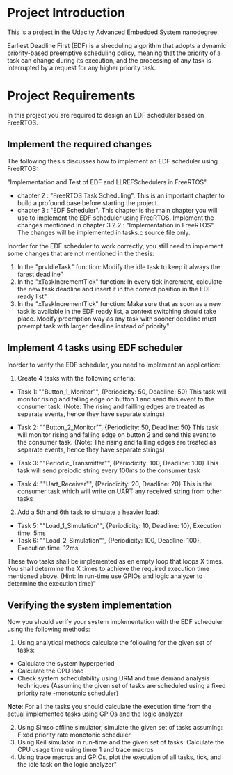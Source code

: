 # Project Introduction
This is a project in the Udacity Advanced Embedded System nanodegree.

Earliest Deadline First (EDF) is a shecduling algorithm that adopts a dynamic priority-based preemptive scheduling policy, meaning that the priority of a task can change during its execution, and the processing of any task is interrupted by a request for any higher priority task.

# Project Requirements
In this project you are required to design an EDF scheduler based on FreeRTOS.

## Implement the required changes
The following thesis discusses how to implement an EDF scheduler using FreeRTOS:

"Implementation and Test of EDF and LLREFSchedulers in FreeRTOS".
- chapter 2 : "FreeRTOS Task Scheduling". This is an important chapter to build a profound base before starting the project.
- chapter 3 : "EDF Scheduler". This chapter is the main chapter you will use to implement the EDF scheduler using FreeRTOS.
Implement the changes mentioned in chapter 3.2.2 : "Implementation in FreeRTOS". The changes will be implemented in tasks.c source file only.

Inorder for the EDF scheduler to work correctly, you still need to implement some changes that are not mentioned in the thesis:
1. In the "prvIdleTask" function: Modify the idle task to keep it always the farest deadline"
2. In the "xTaskIncrementTick" function: In every tick increment, calculate the new task deadline and insert it in the correct position in the EDF ready list"
3. In the "xTaskIncrementTick" function: Make sure that as soon as a new task is available in the EDF ready list, a context switching should take place. Modify preemption way as any task with sooner deadline must preempt task with larger deadline instead of priority"

## Implement 4 tasks using EDF scheduler
Inorder to verify the EDF scheduler, you need to implement an application:
1. Create 4 tasks with the following criteria:

- Task 1: ""Button_1_Monitor"", {Periodicity: 50, Deadline: 50}
This task will monitor rising and falling edge on button 1 and send this event to the consumer task. (Note: The rising and failling edges are treated as separate events, hence they have separate strings)

- Task 2: ""Button_2_Monitor"", {Periodicity: 50, Deadline: 50}
This task will monitor rising and falling edge on button 2 and send this event to the consumer task. (Note: The rising and failling edges are treated as separate events, hence they have separate strings)

- Task 3: ""Periodic_Transmitter"", {Periodicity: 100, Deadline: 100}
This task will send preiodic string every 100ms to the consumer task

- Task 4: ""Uart_Receiver"", {Periodicity: 20, Deadline: 20}
This is the consumer task which will write on UART any received string from other tasks

2. Add a 5th and 6th task to simulate a heavier load:

- Task 5: ""Load_1_Simulation"", {Periodicity: 10, Deadline: 10}, Execution time: 5ms
- Task 6: ""Load_2_Simulation"", {Periodicity: 100, Deadline: 100}, Execution time: 12ms

These two tasks shall be implemented as en empty loop that loops X times. You shall determine the X times to achieve the required execution time mentioned above. (Hint: In run-time use GPIOs and logic analyzer to determine the execution time)"

## Verifying the system implementation
Now you should verify your system implementation with the EDF scheduler using the following methods:
1. Using analytical methods calculate the following for the given set of tasks:

- Calculate the system hyperperiod
- Calculate the CPU load
- Check system schedulability using URM and time demand analysis techniques (Assuming the given set of tasks are scheduled using a fixed priority rate -monotonic scheduler)

**Note**: For all the tasks you should calculate the execution time from the actual implemented tasks using GPIOs and the logic analyzer

2. Using Simso offline simulator, simulate the given set of tasks assuming: Fixed priority rate monotonic scheduler
3. Using Keil simulator in run-time and the given set of tasks: Calculate the CPU usage time using timer 1 and trace macros
4. Using trace macros and GPIOs, plot the execution of all tasks, tick, and the idle task on the logic analyzer"
